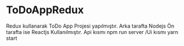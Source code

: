# ToDoAppRedux
Redux kullanarak ToDo App Projesi yapılmıştır. Arka tarafta Nodejs Ön tarafta ise Reactjs Kullanılmıştır.
 Api kısmı npm run server
/Ui kısmı yarn start
